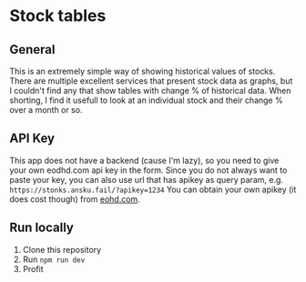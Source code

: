 # Stock tables
## General
This is an extremely simple way of showing historical values of stocks. There are multiple excellent services that present stock data as graphs, but I couldn't find any that show tables with change % of historical data. When shorting, I find it usefull to look at an individual stock and their change % over a month or so. 

## API Key
This app does not have a backend (cause I'm lazy), so you need to give your own eodhd.com api key in the form. Since you do not always want to paste your key, you can also use url that has apikey as query param, e.g.  `https://stonks.ansku.fail/?apikey=1234`
You can obtain your own apikey (it does cost though) from [eohd.com](https://eodhd.com/pricing).

## Run locally
1. Clone this repository
2. Run `npm run dev`
3. Profit